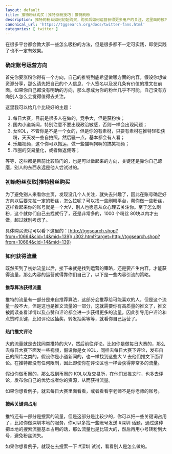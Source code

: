 ```yaml
---
layout: default
title: 推特粉丝购买｜推特涨粉技巧｜推特刷粉
description: 推特的粉丝如何初始购买，购买后如何运营获得更多用户的关注，这里面的技巧都是非常多的。如果你的发的推特方向和价值都不错，那么缺少一些涨粉的方法和技巧，那么今天就教大家一些可以用的小技巧，帮你快速的涨粉，或许一天就可以涨粉。
canonical_url: 'https://tggsearch.org/docs/twitter-fans.html'
categories: [ twitter ]
---
```

在很多平台都会教大家一些怎么吸粉的方法，但是很多都不一定可实践，即使实践了也不一定有效果。

### 确定账号运营方向
首先你要涨粉你得有一个方向，自己的推特到底希望做哪方面的内容，假设你想做资源分享，那么请先把自己的个人信息、个人签名以及发几条有价值的推文在前面。如果你自己都没有明确的方向，那么想成为你的粉丝几乎不可能，自己没有方向别人怎么会觉得值得去关注。

这里我可以给几个比较好的主题：

1. 每日大赛，目前是很多人在做的，竞争大，但是获粉快；
2. 国内小道新闻，特别注意不要出现政治敏感，否则一样会出现问题；
3. 女KOL，不管你是不是一个女的，但是你的有素材，只要有素材在推特轻松获粉，天天发一些自拍照，然后骚一点，基本都会有人看；
4. 乐趣视频，这个你可以搬运，做一些猫啊狗啊的搞笑视频；
5. 币圈的交易量化，或者做返佣等；

等等，这些都是目前比较热门的，也是可以做起来的方向，关键还是靠你自己琢磨，别人的东西永远是他人尝试过的。

### 初始粉丝获取|推特粉丝购买
为了避免别人来看你主页，发现没几个人关注，就失去兴趣了，因此在账号确定好方向以后要先拉一定的粉丝，怎么拉呢？可以找一些刷粉平台，帮你做一些粉丝，这样看起来你的账号就是一个大V，别人也愿意从众心理去关注你。至于怎么刷粉，这个就你们自己去找就行了，还是非常多的，1000 个粉丝 80块以内才去做，超过就别考虑了。

具体购买流程可以看下这里的：[http://tggsearch.shop?from=10664&cid=14&mid=139](./302.html?target=http://tggsearch.shop?from=10664&cid=14&mid=139)

### 如何获得流量
既然买到了初始流量以后，接下来就是找到运营的策略，还是要产生内容，才能获得流量，那么内容的运营就得靠你们自己了，以下是一些内容引流的策略。

#### 推荐算法获得流量
推特的流量有一部分是来自推荐算法，这部分会推荐给可能喜欢的人，但是这个流量一般不大，但是这也是推文流量的一部分，这就需要你有高质量的推文了，推文被阅读查看详情以及点赞和评论都会进一步获得更多的流量，因此引导用户评论和点赞时关键，比如评论区抽奖，转发抽奖等等，就看你自己运营了。

#### 热门推文评论
大的流量就是去找同类推特的大V，然后前往评论。比如你是做每日大赛的，那么去每日大赛下面发一些视频，假设你是女 KOL，同样去每日大赛下评论，发布自己的照片之类的，假设你是小道新闻的，也一样找到这些大 V 去他们推文下面评论。在推特都没有任何限制，因此即使你在评论区也一样会获得非常多的流量。

假设你做币圈的，那么找到币圈的 KOL以及交易所，在他们发推文时，也多去评论，发布你自己的优势或者你的资源，从而获得流量。

如果你想看例子，就去每日大赛里面看看，或者看看李老师不是你老师的账号。

#### 搜索关键词占用
推特还有一部分是搜索的流量，但是这部分是比较少的，你可以把一些关键词占用了，比如你做深圳本地的服务，你可以多找一些账号发送 #深圳 话题，通过这种把本地的搜索流量基本占用的话，那么流量也是比较大的，然后再用小号转粉到大号，避免粉丝流失。

如果你想看例子，就现在去搜索一下 #深圳 试试，看看别人是怎么做的。
